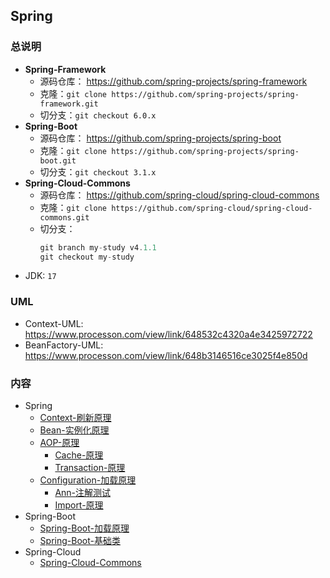 ## Spring
### 总说明
- **Spring-Framework**
  - 源码仓库： https://github.com/spring-projects/spring-framework
  - 克隆：`git clone https://github.com/spring-projects/spring-framework.git`
  - 切分支：`git checkout 6.0.x`
- **Spring-Boot**
  - 源码仓库： https://github.com/spring-projects/spring-boot
  - 克隆：`git clone https://github.com/spring-projects/spring-boot.git`
  - 切分支：`git checkout 3.1.x`
- **Spring-Cloud-Commons**
  - 源码仓库： https://github.com/spring-cloud/spring-cloud-commons
  - 克隆：`git clone https://github.com/spring-cloud/spring-cloud-commons.git`
  - 切分支：
    ```js
    git branch my-study v4.1.1
    git checkout my-study
    ```
- JDK: `17`


### UML
- Context-UML: https://www.processon.com/view/link/648532c4320a4e3425972722
- BeanFactory-UML: https://www.processon.com/view/link/648b3146516ce3025f4e850d


### 内容
- Spring
  - [Context-刷新原理](Context-刷新原理.md)
  - [Bean-实例化原理](Bean-实例化原理.md)
  - [AOP-原理](AOP-原理.md)
    - [Cache-原理](Cache-原理.md)
    - [Transaction-原理](Transaction-原理.md)
  - [Configuration-加载原理](Configuration-加载原理.md)
    - [Ann-注解测试](Ann-注解测试.md)
    - [Import-原理](Import-原理.md)
- Spring-Boot
  - [Spring-Boot-加载原理](Boot-加载原理.md)
  - [Spring-Boot-基础类](Boot-基础类.md)
- Spring-Cloud
  - [Spring-Cloud-Commons](Cloud-Commons.md)